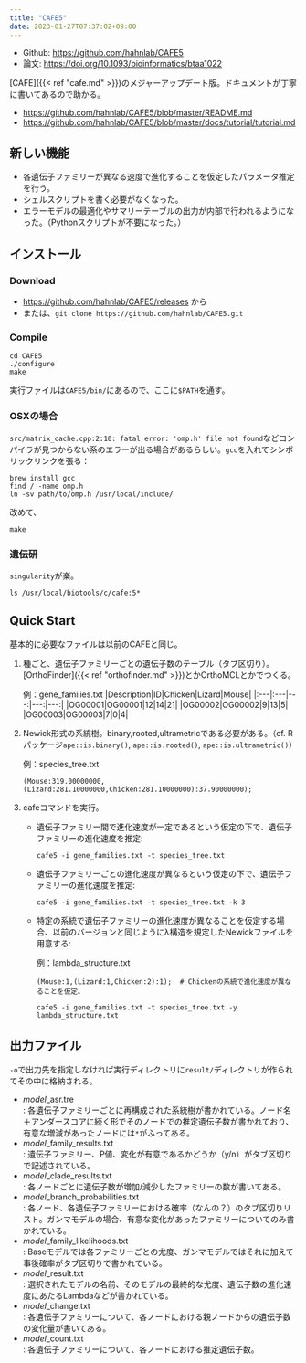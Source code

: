 ```yaml
---
title: "CAFE5"
date: 2023-01-27T07:37:02+09:00
---
```


- Github: https://github.com/hahnlab/CAFE5
- 論文: https://doi.org/10.1093/bioinformatics/btaa1022

[CAFE]({{< ref "cafe.md" >}})のメジャーアップデート版。ドキュメントが丁寧に書いてあるので助かる。
- https://github.com/hahnlab/CAFE5/blob/master/README.md
- https://github.com/hahnlab/CAFE5/blob/master/docs/tutorial/tutorial.md

## 新しい機能
- 各遺伝子ファミリーが異なる速度で進化することを仮定したパラメータ推定を行う。
- シェルスクリプトを書く必要がなくなった。
- エラーモデルの最適化やサマリーテーブルの出力が内部で行われるようになった。（Pythonスクリプトが不要になった。）

## インストール
### Download
- https://github.com/hahnlab/CAFE5/releases から
- または、`git clone https://github.com/hahnlab/CAFE5.git`

### Compile
```
cd CAFE5
./configure
make
```
実行ファイルは`CAFE5/bin/`にあるので、ここに`$PATH`を通す。

### OSXの場合
`src/matrix_cache.cpp:2:10: fatal error: 'omp.h' file not found`などコンパイラが見つからない系のエラーが出る場合があるらしい。`gcc`を入れてシンボリックリンクを張る：
```
brew install gcc
find / -name omp.h
ln -sv path/to/omp.h /usr/local/include/
```
改めて、
```
make
```

### 遺伝研
`singularity`が楽。
```
ls /usr/local/biotools/c/cafe:5*
```

## Quick Start
基本的に必要なファイルは以前のCAFEと同じ。

1. 種ごと、遺伝子ファミリーごとの遺伝子数のテーブル（タブ区切り）。[OrthoFinder]({{< ref "orthofinder.md" >}})とかOrthoMCLとかでつくる。

	例：gene_families.txt
|Description|ID|Chicken|Lizard|Mouse|
|:---|:---|---:|---:|---:|
|OG00001|OG00001|12|14|21|
|OG00002|OG00002|9|13|5|
|OG00003|OG00003|7|0|4|

2. Newick形式の系統樹。binary,rooted,ultrametricである必要がある。（cf. Rパッケージ`ape::is.binary()`, `ape::is.rooted()`, `ape::is.ultrametric()`）

	例：species_tree.txt
	```
	(Mouse:319.00000000,(Lizard:281.10000000,Chicken:281.10000000):37.90000000);
	```

3. cafeコマンドを実行。
	- 遺伝子ファミリー間で進化速度が一定であるという仮定の下で、遺伝子ファミリーの進化速度を推定:
		```
		cafe5 -i gene_families.txt -t species_tree.txt
		```

	- 遺伝子ファミリーごとの進化速度が異なるという仮定の下で、遺伝子ファミリーの進化速度を推定:
		```
		cafe5 -i gene_families.txt -t species_tree.txt -k 3
		```

	- 特定の系統で遺伝子ファミリーの進化速度が異なることを仮定する場合、以前のバージョンと同じようにλ構造を規定したNewickファイルを用意する:

		例：lambda_structure.txt
		```
		(Mouse:1,(Lizard:1,Chicken:2):1);  # Chickenの系統で進化速度が異なることを仮定。
		```
		```
		cafe5 -i gene_families.txt -t species_tree.txt -y lambda_structure.txt
		```

## 出力ファイル
`-o`で出力先を指定しなければ実行ディレクトリに`result/`ディレクトリが作られてその中に格納される。

- *model*_asr.tre<br>: 各遺伝子ファミリーごとに再構成された系統樹が書かれている。ノード名＋アンダースコアに続く形でそのノードでの推定遺伝子数が書かれており、有意な増減があったノードには`*`がふってある。
- *model*\_family\_results.txt<br>: 遺伝子ファミリー、P値、変化が有意であるかどうか（y/n）がタブ区切りで記述されている。
- *model*\_clade\_results.txt<br>: 各ノードごとに遺伝子数が増加/減少したファミリーの数が書いてある。
- *model*\_branch\_probabilities.txt<br>: 各ノード、各遺伝子ファミリーにおける確率（なんの？）のタブ区切りリスト。ガンマモデルの場合、有意な変化があったファミリーについてのみ書かれている。
- *model*\_family\_likelihoods.txt<br>: Baseモデルでは各ファミリーごとの尤度、ガンマモデルではそれに加えて事後確率がタブ区切りで書かれている。
- *model*_result.txt<br>: 選択されたモデルの名前、そのモデルの最終的な尤度、遺伝子数の進化速度にあたるLambdaなどが書かれている。
- *model*_change.txt<br>: 各遺伝子ファミリーについて、各ノードにおける親ノードからの遺伝子数の変化量が書いてある。
- *model*_count.txt<br>: 各遺伝子ファミリーについて、各ノードにおける推定遺伝子数。
